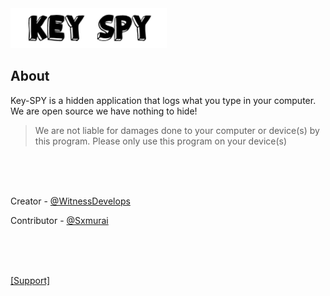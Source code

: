 <img src="IMG/keyspylogo.png" width = "250" length = "600">
                                                
                                                

## About

Key-SPY is a hidden application that logs what you type in your computer. We are open source we have nothing to hide! 
> We are not liable for damages done to your computer or device(s) by this program. Please only use this program on your device(s)
<br />
<br />
<br />
<p>Creator - <a href="https://github.com/WitnessDevelops">@WitnessDevelops</a><br /></p>
<p>Contributor - <a href="https://github.com/Sxmurai">@Sxmurai</a><br /></p>
<br />
<br />
<br />
<p><a href="https://discord.gg/8YtTqrM">[Support]</a><br /></p>
                                 
